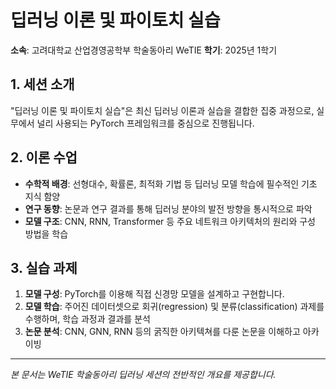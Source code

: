 # 딥러닝 이론 및 파이토치 실습

**소속**: 고려대학교 산업경영공학부 학술동아리 WeTIE
**학기**: 2025년 1학기

## 1. 세션 소개

"딥러닝 이론 및 파이토치 실습"은 최신 딥러닝 이론과 실습을 결합한 집중 과정으로, 실무에서 널리 사용되는 PyTorch 프레임워크를 중심으로 진행됩니다.

## 2. 이론 수업

* **수학적 배경**: 선형대수, 확률론, 최적화 기법 등 딥러닝 모델 학습에 필수적인 기초 지식 함양
* **연구 동향**: 논문과 연구 결과를 통해 딥러닝 분야의 발전 방향을 통시적으로 파악
* **모델 구조**: CNN, RNN, Transformer 등 주요 네트워크 아키텍처의 원리와 구성 방법을 학습

## 3. 실습 과제

1. **모델 구성**: PyTorch를 이용해 직접 신경망 모델을 설계하고 구현합니다.
2. **모델 학습**: 주어진 데이터셋으로 회귀(regression) 및 분류(classification) 과제를 수행하며, 학습 과정과 결과를 분석
3. **논문 분석**: CNN, GNN, RNN 등의 굵직한 아키텍쳐를 다룬 논문을 이해하고 아카이빙

---

*본 문서는 WeTIE 학술동아리 딥러닝 세션의 전반적인 개요를 제공합니다.*
